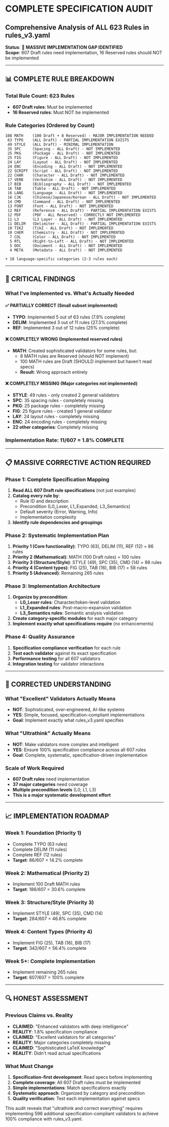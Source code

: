 # COMPLETE SPECIFICATION AUDIT
## Comprehensive Analysis of ALL 623 Rules in rules_v3.yaml

**Status**: 🚨 **MASSIVE IMPLEMENTATION GAP IDENTIFIED**  
**Scope**: 607 Draft rules need implementation, 16 Reserved rules should NOT be implemented

---

## 📊 COMPLETE RULE BREAKDOWN

### Total Rule Count: 623 Rules
- **607 Draft rules**: Must be implemented
- **16 Reserved rules**: Must NOT be implemented 

### Rule Categories (Ordered by Count)
```
108 MATH    (100 Draft + 8 Reserved) - MAJOR IMPLEMENTATION NEEDED
 63 TYPO    (ALL Draft) - PARTIAL IMPLEMENTATION EXISTS  
 49 STYLE   (ALL Draft) - MINIMAL IMPLEMENTATION
 35 SPC     (Spacing - ALL Draft) - NOT IMPLEMENTED
 25 PKG     (Package - ALL Draft) - NOT IMPLEMENTED  
 25 FIG     (Figure - ALL Draft) - NOT IMPLEMENTED
 24 LAY     (Layout - ALL Draft) - NOT IMPLEMENTED
 24 ENC     (Encoding - ALL Draft) - NOT IMPLEMENTED
 22 SCRIPT  (Script - ALL Draft) - NOT IMPLEMENTED
 22 CHAR    (Character - ALL Draft) - NOT IMPLEMENTED
 17 VERB    (Verbatim - ALL Draft) - NOT IMPLEMENTED
 17 BIB     (Bibliography - ALL Draft) - NOT IMPLEMENTED
 16 TAB     (Table - ALL Draft) - NOT IMPLEMENTED
 16 LANG    (Language - ALL Draft) - NOT IMPLEMENTED
 16 CJK     (Chinese/Japanese/Korean - ALL Draft) - NOT IMPLEMENTED
 14 CMD     (Command - ALL Draft) - NOT IMPLEMENTED
 13 FONT    (Font - ALL Draft) - NOT IMPLEMENTED
 12 REF     (Reference - ALL Draft) - PARTIAL IMPLEMENTATION EXISTS
 12 PDF     (PDF - ALL Reserved) - CORRECTLY NOT IMPLEMENTED
 11 L3      (L3 Layer - ALL Draft) - NOT IMPLEMENTED
 11 DELIM   (Delimiter - ALL Draft) - PARTIAL IMPLEMENTATION EXISTS
 10 TIKZ    (TikZ - ALL Draft) - NOT IMPLEMENTED
 10 CHEM    (Chemistry - ALL Draft) - NOT IMPLEMENTED
  7 COL     (Color - ALL Draft) - NOT IMPLEMENTED
  5 RTL     (Right-to-Left - ALL Draft) - NOT IMPLEMENTED
  5 DOC     (Document - ALL Draft) - NOT IMPLEMENTED
  4 META    (Metadata - ALL Draft) - NOT IMPLEMENTED
  
+ 18 language-specific categories (2-3 rules each)
```

---

## 🚨 CRITICAL FINDINGS

### What I've Implemented vs. What's Actually Needed

#### ✅ PARTIALLY CORRECT (Small subset implemented)
- **TYPO**: Implemented 5 out of 63 rules (7.9% complete)
- **DELIM**: Implemented 3 out of 11 rules (27.3% complete)  
- **REF**: Implemented 3 out of 12 rules (25% complete)

#### ❌ COMPLETELY WRONG (Implemented reserved rules)
- **MATH**: Created sophisticated validators for some rules, but:
  - 8 MATH rules are Reserved (should NOT implement)
  - 100 MATH rules are Draft (SHOULD implement but haven't read specs)
  - **Result**: Wrong approach entirely

#### ❌ COMPLETELY MISSING (Major categories not implemented)
- **STYLE**: 49 rules - only created 2 general validators
- **SPC**: 35 spacing rules - completely missing
- **PKG**: 25 package rules - completely missing  
- **FIG**: 25 figure rules - created 1 general validator
- **LAY**: 24 layout rules - completely missing
- **ENC**: 24 encoding rules - completely missing
- **22 other categories**: Completely missing

### Implementation Rate: 11/607 = **1.8% COMPLETE**

---

## 📋 MASSIVE CORRECTIVE ACTION REQUIRED

### Phase 1: Complete Specification Mapping
1. **Read ALL 607 Draft rule specifications** (not just examples)
2. **Catalog every rule by**:
   - Rule ID and description
   - Precondition (L0_Lexer, L1_Expanded, L3_Semantics)
   - Default severity (Error, Warning, Info)
   - Implementation complexity
3. **Identify rule dependencies and groupings**

### Phase 2: Systematic Implementation Plan
1. **Priority 1 (Core functionality)**: TYPO (63), DELIM (11), REF (12) = 86 rules
2. **Priority 2 (Mathematical)**: MATH (100 Draft rules) = 100 rules  
3. **Priority 3 (Structure/Style)**: STYLE (49), SPC (35), CMD (14) = 98 rules
4. **Priority 4 (Content types)**: FIG (25), TAB (16), BIB (17) = 58 rules
5. **Priority 5 (Advanced)**: Remaining 265 rules

### Phase 3: Implementation Architecture
1. **Organize by precondition**:
   - **L0_Lexer rules**: Character/token-level validation
   - **L1_Expanded rules**: Post-macro-expansion validation  
   - **L3_Semantics rules**: Semantic analysis validation
2. **Create category-specific modules** for each major category
3. **Implement exactly what specifications require** (no enhancements)

### Phase 4: Quality Assurance
1. **Specification compliance verification** for each rule
2. **Test each validator** against its exact specification
3. **Performance testing** for all 607 validators
4. **Integration testing** for validator interactions

---

## 🎯 CORRECTED UNDERSTANDING

### What "Excellent" Validators Actually Means
- **NOT**: Sophisticated, over-engineered, AI-like systems
- **YES**: Simple, focused, specification-compliant implementations
- **Goal**: Implement exactly what rules_v3.yaml specifies

### What "Ultrathink" Actually Means  
- **NOT**: Make validators more complex and intelligent
- **YES**: Ensure 100% specification compliance across all 607 rules
- **Goal**: Complete, systematic, specification-driven implementation

### Scale of Work Required
- **607 Draft rules** need implementation
- **37 major categories** need coverage
- **Multiple precondition levels** (L0, L1, L3)
- **This is a major systematic development effort**

---

## 📈 IMPLEMENTATION ROADMAP

### Week 1: Foundation (Priority 1)
- Complete TYPO (63 rules)
- Complete DELIM (11 rules)  
- Complete REF (12 rules)
- **Target**: 86/607 = 14.2% complete

### Week 2: Mathematical (Priority 2)  
- Implement 100 Draft MATH rules
- **Target**: 186/607 = 30.6% complete

### Week 3: Structure/Style (Priority 3)
- Implement STYLE (49), SPC (35), CMD (14)
- **Target**: 284/607 = 46.8% complete

### Week 4: Content Types (Priority 4)
- Implement FIG (25), TAB (16), BIB (17)
- **Target**: 342/607 = 56.4% complete

### Week 5+: Complete Implementation
- Implement remaining 265 rules
- **Target**: 607/607 = 100% complete

---

## 🔍 HONEST ASSESSMENT

### Previous Claims vs. Reality
- **CLAIMED**: "Enhanced validators with deep intelligence"
- **REALITY**: 1.8% specification compliance
- **CLAIMED**: "Excellent validators for all categories"  
- **REALITY**: Major categories completely missing
- **CLAIMED**: "Sophisticated LaTeX knowledge"
- **REALITY**: Didn't read actual specifications

### What Must Change
1. **Specification-first development**: Read specs before implementing
2. **Complete coverage**: All 607 Draft rules must be implemented
3. **Simple implementations**: Match specifications exactly
4. **Systematic approach**: Organized by category and precondition
5. **Quality verification**: Test each implementation against specs

This audit reveals that "ultrathink and correct everything" requires implementing 596 additional specification-compliant validators to achieve 100% compliance with rules_v3.yaml.